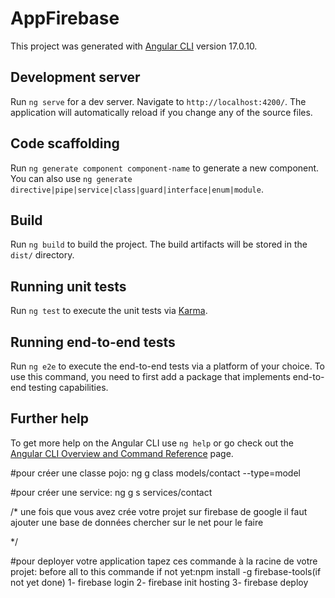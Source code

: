 # AppFirebase

This project was generated with [Angular CLI](https://github.com/angular/angular-cli) version 17.0.10.

## Development server

Run `ng serve` for a dev server. Navigate to `http://localhost:4200/`. The application will automatically reload if you change any of the source files.

## Code scaffolding

Run `ng generate component component-name` to generate a new component. You can also use `ng generate directive|pipe|service|class|guard|interface|enum|module`.

## Build

Run `ng build` to build the project. The build artifacts will be stored in the `dist/` directory.

## Running unit tests

Run `ng test` to execute the unit tests via [Karma](https://karma-runner.github.io).

## Running end-to-end tests

Run `ng e2e` to execute the end-to-end tests via a platform of your choice. To use this command, you need to first add a package that implements end-to-end testing capabilities.

## Further help

To get more help on the Angular CLI use `ng help` or go check out the [Angular CLI Overview and Command Reference](https://angular.io/cli) page.

#pour créer une classe  pojo:
ng g class models/contact --type=model

#pour créer une service:
ng g s services/contact

/*
une fois que vous avez crée votre projet sur firebase  de google
il faut ajouter une base de données chercher sur le net pour le faire

*/


#pour deployer votre application tapez ces commande à la racine de votre projet:
before all to this commande if not yet:npm install -g firebase-tools(if not yet done)
1- firebase login
2- firebase init hosting
3- firebase deploy
